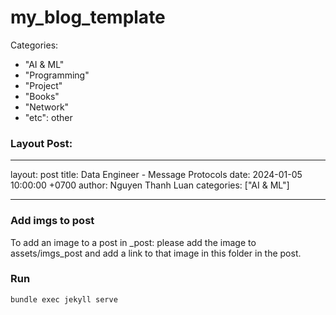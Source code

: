 # my_blog_template

Categories:
-  "AI & ML"
- "Programming"
- "Project"
- "Books"
- "Network"
- "etc": other


### Layout Post:

---
layout: post
title: Data Engineer - Message Protocols
date: 2024-01-05 10:00:00 +0700
author: Nguyen Thanh Luan
categories: ["AI & ML"]

---


### Add imgs to post

To add an image to a post in _post: please add the image to assets/imgs_post and add a link to that image in this folder in the post.

### Run

```
bundle exec jekyll serve
```